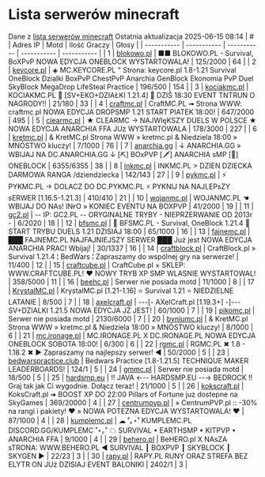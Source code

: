 
# Lista serwerów minecraft
Dane z [lista serwerów minecraft](https://mcserwery.pl/)
Ostatnia aktualizacja 2025-06-15 08:14
| # | Adres IP | Motd | Ilość Graczy | Głosy |
| ----------- | ----------- | ----------- | ----------- | ----------- |
| 1 | 	[blokowo.pl](https://mcserwery.pl/serwery/minecraft/98/) | ■■ BLOKOWO.PL - Survival, BoXPvP NOWA EDYCJA ONEBLOCK WYSTARTOWALA! | 125/2000 | 64 |
| 2 | 	[keycore.pl](https://mcserwery.pl/serwery/minecraft/252/) | ◈ MC.KEYCORE.PL " Strona: keycore.pl 1.8-1.21 Survival OneBlock Dzialki BoxPvP ChestPvP Anarchia GenBlock Ekonomia PvP Duel SkyBlock MegaDrop LifeSteal Practice | 196/500 | 154 |
| 3 | 	[kociakmc.pl](https://mcserwery.pl/serwery/minecraft/213/) | KOCIAKMC.PL 🚀 [SV+EKO+DZIAŁKI 1.21.4] 🚀 DZIŚ 18:30 EVENT TNTRUN O NAGRODY!! | 21/180 | 33 |
| 4 | 	[craftmc.pl](https://mcserwery.pl/serwery/minecraft/87/) | CraftMC.PL ➟ Strona WWW: craftmc.pl NOWA EDYCJA DROPSMP 1.21 START PIATEK 18:00! | 647/2000 | 495 |
| 5 | 	[clearmc.pl](https://mcserwery.pl/serwery/minecraft/194/) | ★ CLEARMC → NAJWIęKSZY DUELS W POLSCE ★ NOWA EDYCJA ANARCHIA FFA JUż WYSTARTOWALA | 178/3000 | 227 |
| 6 | 	[kretmc.pl](https://mcserwery.pl/serwery/minecraft/182/) | & KretMC.pl  Strona WWW » kretmc.pl & Niedziela 18:00 » MNÓSTWO kluczy! | 7/1000 | 76 |
| 7 | 	[anarchia.gg](https://mcserwery.pl/serwery/minecraft/14/) | ↓ ANARCHIA.GG » WBIJAJ NA DC.ANARCHIA.GG ↓ [⛏] BOхPVP  [🗡] ANARCHIA ѕMP  [🎣] ONEBLOCK | 6355/6355 | 38 |
| 8 | 	[inkmc.pl](https://mcserwery.pl/serwery/minecraft/15/) | INKMC.PL > DZIEN DZIECKA DARMOWA RANGA /dziendziecka | 142/143 | 27 |
| 9 | 	[pykmc.pl](https://mcserwery.pl/serwery/minecraft/276/) | ⚡ PYKMC.PL → DOLACZ DO DC.PYKMC.PL ⚡ PYKNIJ NA NAJLEPѕZY ѕERWER [1.16.5-1.21.3] | 410/410 | 21 |
| 10 | 	[wojanmc.pl](https://mcserwery.pl/serwery/minecraft/267/) | WOJANMC.PL ☚ WBIJAJ DO NAs! INғO » KONIEC EVENTU NA BOXPVP | 41/2000 | 19 |
| 11 | 	[gc2.pl](https://mcserwery.pl/serwery/minecraft/107/) | -- IP: GC2.PL -- ORYGINALNE TRYBY - NIEPRZERWANIE OD 2013r - | 6/2020 | 18 |
| 12 | 	[bfsmc.pl](https://mcserwery.pl/serwery/minecraft/2/) | 🔪 BFSMC.PL - Survival, OneBlock 1.21.4 🔪 START TRYBU DUELS 1.21 DZISIAJ 18:00 | 65/1000 | 16 |
| 13 | 	[fajnemc.pl](https://mcserwery.pl/serwery/minecraft/100/) | ███ FAJNEMC.PL  NAJFAJNIEJSZY SERWER ███ Już jest NOWA EDYCJA ANARCHIA PRAC! Wbijaj! | 30/1337 | 16 |
| 14 | 	[craftblock.pl](https://mcserwery.pl/serwery/minecraft/280/) | CraftBlock.pl » Survival 1.21.4 ¦ BedWars ¦ Zapraszamy do wspólnej gry na serwerze! | 11/400 | 12 |
| 15 | 	[craftcube.pl](https://mcserwery.pl/serwery/minecraft/196/) | CraftCube.pl × SKLEP: WWW.CRAFTCUBE.PL! ♥ NOWY TRYB XP SMP WLASNIE WYSTARTOWAL! | 358/5000 | 11 |
| 16 | 	[beehc.pl](https://mcserwery.pl/serwery/minecraft/227/) | Serwer nie posiada motd | 11/1000 | 8 |
| 17 | 	[KrystalMC.pl](https://mcserwery.pl/serwery/minecraft/202/) | KrystalMC.pl [1.21-1.16] ⭐ Survival 1.21 ⭐ NIEDZIELNE LATANIE | 8/500 | 7 |
| 18 | 	[axelcraft.pl](https://mcserwery.pl/serwery/minecraft/223/) | ---[- AXelCraft.pl [1.19.3+] -]---  SV+DZIALKI 1.21.5 NOWA EDYCJA JŻ JEST!  | 60/1000 | 7 |
| 19 | 	[pikomc.pl](https://mcserwery.pl/serwery/minecraft/944/) | Serwer nie posiada motd | 2130/6000 | 7 |
| 20 | 	[byniumc.pl](https://mcserwery.pl/serwery/minecraft/157/) | & KretMC.pl  Strona WWW » kretmc.pl & Niedziela 18:00 » MNÓSTWO kluczy! | 8/1000 | 6 |
| 21 | 	[mc.ironage.pl](https://mcserwery.pl/serwery/minecraft/275/) | MC.IRONAGE.PL X DC.IRONAGE.PL  NOWA EDYCJA ONEBLOCK SOBOTA 18:00! | 6/300 | 6 |
| 22 | 	[rgmc.pl](https://mcserwery.pl/serwery/minecraft/34/) | RGMC.PL ✖ 1.8 - 1.18.2 ✖ ► Zapraszamy na najlepszy serwer! ◄ | 50/2000 | 5 |
| 23 | 	[bedwarspractice.club](https://mcserwery.pl/serwery/minecraft/283/) | Bedwars Practice [1.8-1.21.5] TECHNIQUE MAKER LEADERBOARDS! | 124/1 | 5 |
| 24 | 	[gmmc.pl](https://mcserwery.pl/serwery/minecraft/292/) | Serwer nie posiada motd | 18/500 | 5 |
| 25 | 	[hardsmp.eu](https://mcserwery.pl/serwery/minecraft/621/) | !! JAVA ←-- HARDSMP.EU --→ BEDROCK !! Graj tak jak Ci wygodnie. Dołącz teraz! | 21/1000 | 5 |
| 26 | 	[kokscraft.pl](https://mcserwery.pl/serwery/minecraft/1/) | KoksCraft.pl ➜ BOOST XP DO 22:00 Pillars of Fortune juz dostepne na SkyGames | 369/20000 | 4 |
| 27 | 	[centrumpvp.pl](https://mcserwery.pl/serwery/minecraft/332/) | » CentrumPVP.pl :: -30% na rangi i pakiety! ❤ » NOWA POTEZNA EDYCJA WYSTARTOWALA! ❤ | 87/1000 | 4 |
| 28 | 	[kumplemc.pl](https://mcserwery.pl/serwery/minecraft/421/) | ☁ ˚｡⋆˚ KUMPLEMC.PL DISCORD.GG/KUMPLEMC  ˚⋆｡˚ ☁  SURVIVAL • EARTHSMP • KITPVP • ANARCHIA FFA | 9/1000 | 4 |
| 29 | 	[behero.pl](https://mcserwery.pl/serwery/minecraft/117/) | BeHERO.pl X NAsZA sTRONA: WWW.BEHERO.PL  ◄ SURVIVAL ┃ BOXPVP ┃ SKYBLOCK ┃ SKYGEN ► | 22/23 | 3 |
| 30 | 	[rapy.pl](https://mcserwery.pl/serwery/minecraft/160/) | RAPY.PL RUNY ORAZ STREFA BEZ ELYTR ON JUż DZISIAJ EVENT BALONIKI | 2402/1 | 3 |
